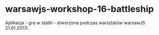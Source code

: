 # warsawjs-workshop-16-battleship

Aplikacja - gra w statki - stworzona podczas warsztatów warsawJS 21.01.2017r.
